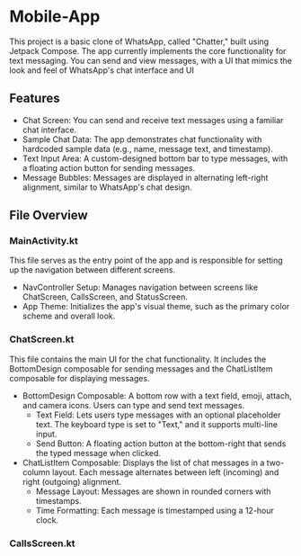 # Mobile-App
This project is a basic clone of WhatsApp, called "Chatter," built using Jetpack Compose. The app currently implements the core functionality for text messaging. You can send and view messages, with a UI that mimics the look and feel of WhatsApp's chat interface and UI

## Features
* Chat Screen: You can send and receive text messages using a familiar chat interface.
* Sample Chat Data: The app demonstrates chat functionality with hardcoded sample data (e.g., name, message text, and timestamp).
* Text Input Area: A custom-designed bottom bar to type messages, with a floating action button for sending messages.
* Message Bubbles: Messages are displayed in alternating left-right alignment, similar to WhatsApp's chat design.

## File Overview
  ###  MainActivity.kt
This file serves as the entry point of the app and is responsible for setting up the navigation between different screens.
* NavController Setup: Manages navigation between screens like ChatScreen, CallsScreen, and StatusScreen.
* App Theme: Initializes the app's visual theme, such as the primary color scheme and overall look.

 ### ChatScreen.kt
This file contains the main UI for the chat functionality. It includes the BottomDesign composable for sending messages and the ChatListItem composable for displaying messages.
 * BottomDesign Composable: A bottom row with a text field, emoji, attach, and camera icons. Users can type and send text messages.
   * Text Field: Lets users type messages with an optional placeholder text. The keyboard type is set to "Text," and it supports multi-line input.
   * Send Button: A floating action button at the bottom-right that sends the typed message when clicked.
 * ChatListItem Composable: Displays the list of chat messages in a two-column layout. Each message alternates between left (incoming) and right (outgoing) alignment.
   * Message Layout: Messages are shown in rounded corners with timestamps.
   * Time Formatting: Each message is timestamped using a 12-hour clock.
### CallsScreen.kt
